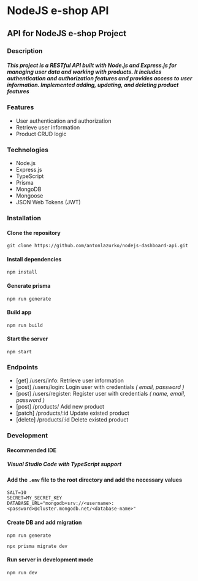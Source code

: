 # NodeJS e-shop API

## API for NodeJS e-shop Project

### Description

##### This project is a RESTful API built with Node.js and Express.js for managing user data and working with products. It includes authentication and authorization features and provides access to user information. Implemented adding, updating, and deleting product features

### Features
* User authentication and authorization
* Retrieve user information
* Product CRUD logic

### Technologies
* Node.js
* Express.js
* TypeScript
* Prisma
* MongoDB
* Mongoose
* JSON Web Tokens (JWT)

### Installation

#### Clone the repository
`git clone https://github.com/antonlazurko/nodejs-dashboard-api.git`


#### Install dependencies
`npm install`


#### Generate prisma
`npm run generate`

#### Build app
`npm run build`

#### Start the server
`npm start`

### Endpoints
* [get] /users/info: Retrieve user information
* [post] /users/login: Login user with credentials *( email, password )*
* [post] /users/register: Register user with credentials *( name, email, password )*
* [post] /products/ Add new product
* [patch] /products/:id Update existed product
* [delete] /products/:id Delete existed product


### Development
#### Recommended IDE
##### Visual Studio Code with TypeScript support

#### Add the `.env` file to the root directory and add the necessary values

```env
SALT=10
SECRET=MY_SECRET_KEY
DATABASE_URL="mongodb+srv://<username>:<password>@cluster.mongodb.net/<database-name>"
```

#### Create DB and add migration
`npm run generate`

`npx prisma migrate dev`

#### Run server in development mode
`npm run dev`
